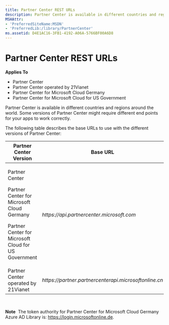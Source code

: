 ```yaml
---
title: Partner Center REST URLs
description: Partner Center is available in different countries and regions around the world. Some versions of Partner Center might require different end points for your apps to work correctly.
MSHAttr:
- 'PreferredSiteName:MSDN'
- 'PreferredLib:/library/PartnerCenter'
ms.assetid: D4E1AC16-3FB1-4192-A06A-5766BF00A6D8
---
```


# Partner Center REST URLs


**Applies To**

-   Partner Center
-   Partner Center operated by 21Vianet
-   Partner Center for Microsoft Cloud Germany
-   Partner Center for Microsoft Cloud for US Government

Partner Center is available in different countries and regions around the world. Some versions of Partner Center might require different end points for your apps to work correctly.

The following table describes the base URLs to use with the different versions of Partner Center:

<table>
<colgroup>
<col width="50%" />
<col width="50%" />
</colgroup>
<thead>
<tr class="header">
<th>Partner Center Version</th>
<th>Base URL</th>
</tr>
</thead>
<tbody>
<tr class="odd">
<td><p>Partner Center</p>
<p>Partner Center for Microsoft Cloud Germany</p>
<p>Partner Center for Microsoft Cloud for US Government</p></td>
<td><em>https://api.partnercenter.microsoft.com</em></td>
</tr>
<tr class="even">
<td>Partner Center operated by 21Vianet</td>
<td><em>https://partner.partnercenterapi.microsoftonline.cn</em></td>
</tr>
</tbody>
</table>

 

**Note**  The token authority for Partner Center for Microsoft Cloud Germany Azure AD Library is: https://login.microsoftonline.de.

 

 

 





